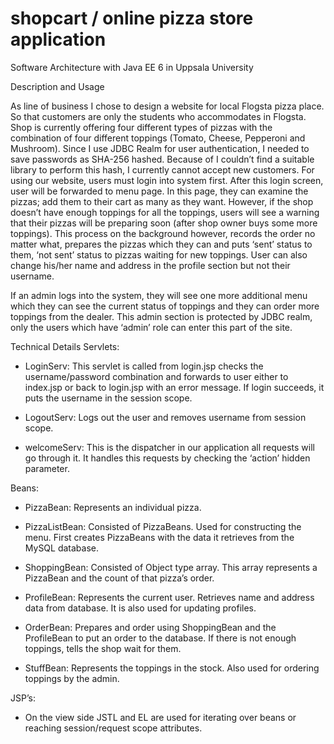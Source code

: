 shopcart / online pizza store application
========

Software Architecture with Java EE 6 in Uppsala University


Description and Usage

As line of business I chose to design a website for local Flogsta pizza place. So that customers are only the students who accommodates in Flogsta. Shop is currently offering four different types of pizzas with the combination of four different toppings (Tomato, Cheese, Pepperoni and Mushroom). 
Since I use JDBC Realm for user authentication, I needed to save passwords as SHA-256 hashed. Because of I couldn’t find a suitable library to perform this hash, I currently cannot accept new customers.
For using our website, users must login into system first. After this login screen, user will be forwarded to menu page. In this page, they can examine the pizzas; add them to their cart as many as they want. However, if the shop doesn’t have enough toppings for all the toppings, users will see a warning that their pizzas will be preparing soon (after shop owner buys some more toppings). This process on the background however, records the order no matter what, prepares the pizzas which they can and puts ‘sent’ status to them, ‘not sent’ status to pizzas waiting for new toppings.
User can also change his/her name and address in the profile section but not their username.

If an admin logs into the system, they will see one more additional menu which they can see the current status of toppings and they can order more toppings from the dealer. This admin section is protected by JDBC realm, only the users which have ‘admin’ role can enter this part of the site.







Technical Details
Servlets:
-	LoginServ: This servlet is called from login.jsp checks the username/password combination and forwards to user either to index.jsp or back to login.jsp with an error message. If login succeeds, it puts the username in the session scope.

-	LogoutServ: Logs out the user and removes username from session scope.

-	welcomeServ: 	This is the dispatcher in our application all requests will go through it. It handles this requests by checking the ‘action’ hidden parameter.

Beans: 
-	PizzaBean: Represents an individual pizza.

-	PizzaListBean: Consisted of PizzaBeans. Used for constructing the menu. First creates PizzaBeans with the data it retrieves from the MySQL database.

-	ShoppingBean: Consisted of Object type array. This array represents a PizzaBean and the count of that pizza’s order.

-	ProfileBean: Represents the current user. Retrieves name and address data from database. It is also used for updating profiles.

-	OrderBean:   Prepares and order using ShoppingBean and the ProfileBean to put an order to the database. If there is not enough toppings, tells the shop wait for them.

-	StuffBean: Represents the toppings in the stock. Also used for ordering toppings by the admin.

JSP’s:
-	On the view side JSTL and EL are used for iterating over beans or reaching session/request scope attributes.

